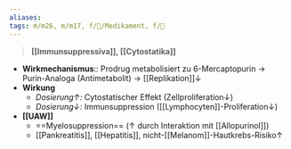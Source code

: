 ```yaml
---
aliases: 
tags: m/m26, m/m17, f/💊/Medikament, f/💉
---
```

> **[[Immunsuppressiva]], [[Cytostatika]]**
- **Wirkmechanismus**:: Prodrug metabolisiert zu 6-Mercaptopurin → Purin-Analoga (Antimetabolit) → [[Replikation]]↓
- **Wirkung**
	- *Dosierung↑:* Cytostatischer Effekt (Zellproliferation↓)
	- *Dosierung↓:* Immunsuppression ([[Lymphocyten]]-Proliferation↓)
- **[[UAW]]**
	- ==Myelosuppression== (↑ durch Interaktion mit [[Allopurinol]])
	- [[Pankreatitis]], [[Hepatitis]], nicht-[[Melanom]]-Hautkrebs-Risiko↑